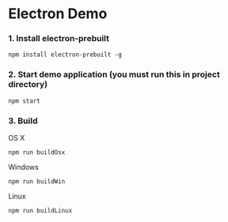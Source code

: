 # Electron Demo

### 1. Install electron-prebuilt
```
npm install electron-prebuilt -g
```

### 2. Start demo application (you must run this in project directory)
```
npm start
```

### 3. Build
OS X
```
npm run buildOsx
```
Windows
```
npm run buildWin
```
Linux
```
npm run buildLinux
```
